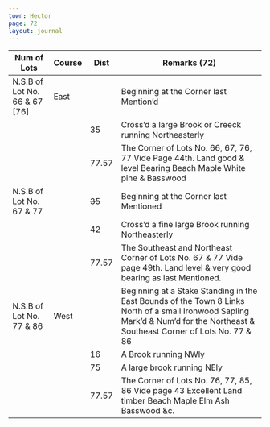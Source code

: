 ```yaml
---
town: Hector
page: 72
layout: journal
---
```


| Num of Lots | Course | Dist | Remarks (72) |
|-|-|-|-|
| N.S.B of Lot No. 66 & 67 [76] | East | | Beginning at the Corner last Mention’d |
| | | 35 | Cross’d a large Brook or Creeck running Northeasterly |
| | | 77.57 | The Corner of Lots No. 66, 67, 76, 77 Vide Page 44th. Land good & level Bearing Beach Maple White pine & Basswood |
| N.S.B of Lot No. 67 & 77 | | ~~35~~ | Beginning at the Corner last Mentioned |
| | | 42 | Cross’d a fine large Brook running Northeasterly |
| | | 77.57 | The Southeast and Northeast Corner of Lots No. 67 & 77 Vide page 49th. Land level & very good bearing as last Mentioned. |
| N.S.B of Lot No. 77 & 86 | West | | Beginning at a Stake Standing in the East Bounds of the Town 8 Links North of a small Ironwood Sapling Mark’d & Num’d for the Northeast & Southeast Corner of Lots No. 77 & 86 |
| | | 16 | A Brook running NWly |
| | | 75 | A large brook running NEly |
| | | 77.57 | The Corner of Lots No. 76, 77, 85, 86 Vide page 43 Excellent Land timber Beach Maple Elm Ash Basswood &c. |
